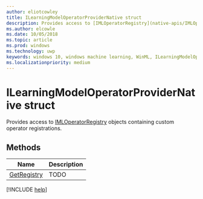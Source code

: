 ```yaml
---
author: eliotcowley
title: ILearningModelOperatorProviderNative struct
description: Provides access to [IMLOperatorRegistry](native-apis/IMLOperatorRegistry.md) objects containing custom operator registrations.
ms.author: elcowle
ms.date: 10/05/2018
ms.topic: article
ms.prod: windows
ms.technology: uwp
keywords: windows 10, windows machine learning, WinML, ILearningModelOperatorProviderNative
ms.localizationpriority: medium
---
```


# ILearningModelOperatorProviderNative struct

Provides access to [IMLOperatorRegistry](native-apis/IMLOperatorRegistry.md) objects containing custom operator registrations.

## Methods

| Name | Description |
|------|-------------|
| [GetRegistry](ILearningModelOperatorProviderNative_GetRegistry.md) | TODO |

[!INCLUDE [help](../includes/get-help.md)]